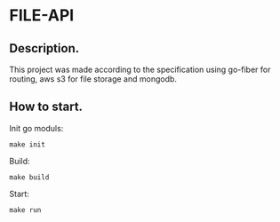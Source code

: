 # FILE-API

## Description.

This project was made according to the specification using go-fiber for routing, aws s3 for file storage and mongodb.

## How to start.
Init go moduls:
```
make init
```
Build:
```
make build
```
Start:
```
make run
```
